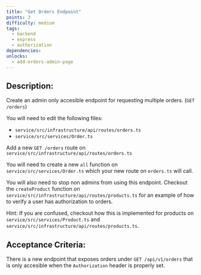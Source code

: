 ```yaml
---
title: "Get Orders Endpoint"
points: 3
difficulty: medium
tags:
  - backend
  - express
  - authorization
dependencies:
unlocks:
  - add-orders-admin-page
---
```


## Description:

Create an admin only accesible endpoint for requesting multiple orders. (`GET /orders`)

You will need to edit the following files:

- `service/src/infrastructure/api/routes/orders.ts`
- `service/src/services/Order.ts`

Add a new `GET /orders` route on `service/src/infrastructure/api/routes/orders.ts`

You will need to create a new `all` function on `service/src/services/Order.ts` which your new route on `orders.ts` will call.

You will also need to stop non admins from using this endpoint. Checkout the `createProduct` function on `service/src/infrastructure/api/routes/products.ts` for an example of how to verify a user has authorization to orders.

Hint: If you are confused, checkout how this is implemented for products on `service/src/services/Product.ts` and `service/src/infrastructure/api/routes/products.ts`.

## Acceptance Criteria:

There is a new endpoint that exposes orders under `GET /api/v1/orders` that is only accesible when the `Authorization` header is properly set.
